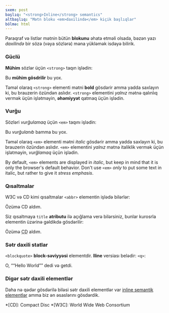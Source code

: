 ```yaml
---
sxem: post
başlıq: "<strong>Inline</strong> semantics"
altbaşlıq: "Mətn bloku <em>daxilində</em> kiçik başlıqlar"
bölmə: html
---
```


Paraqraf və listlər mətnin bütün **blokunu** əhatə etməli olsada, bəzən yazı _daxilində_ bir sözə (vəya sözlərə) məna yükləmək isdəyə bilirik.

### Güclü

**Mühim** sözlər üçün `<strong>` taqın işlədin:

<p>
  Bu <strong>mühim gösdrilir</strong> bu yox.
</p>

Təməl olaraq `<strong>` elementi mətni **bold** gösdərir amma yadda saxlayın ki, bu brauzerin özündən aslıdır. `<strong>` elementini _yalnız_ mətnə qalınlıq vermək üçün işlətməyin, **əhəmiyyət** qatmaq üçün işlədin.

### Vurğu

Sözləri _vurğulamaq_ üçün `<em>` taqını işlədin:

<p>
  Bu <em>vurğulanıb</em> bamma bu yox.
</p>

Təməl olaraq `<em>` elementi mətni _italic_ gösdərir amma yadda saxlayın ki, bu brauzerin özündən aslıdır. `<em>` elementini _yalnız_ mətnə italiklik vermək üçün işlətməyin, _vurğlamaq_ üçün işlədin.

By default, `<em>` elements are displayed in _italic_, but keep in mind that it is only the browser's default behavior. Don't use `<em>` _only_ to put some text in italic, but rather to give it _stress emphasis_.

### Qısaltmalar

W3C və CD kimi qısaltmalar `<abbr>` elementin işlədə bilərlər:

<p>
  Özümə <abbr>CD</abbr> aldım.
</p>

Siz qısaltmaya `title` **atributu** ilə açığlama verə bilərsiniz, bunlar kurosrla elementin üzərinə gəldikdə gösdərilir:

<p>
  Özümə <abbr title="Compact Disc">CD</abbr> aldım.
</p>

### Sətr daxili statlar

`<blockquote>` **block-səviyyəsi** elementdir. **Iline** versiası belədir: `<q>`:

<p>
  O, <q>“Hello World”</q> dedi və getdi.
</p>

### Digər sətr daxili elementlər

Daha nə qədər gösdərilə biləsi sətr daxili elementlər var [inline semantik elementlər](https://developer.mozilla.org/en/docs/Web/HTML/Element#Inline_text_semantics)  amma biz ən əsaslərını gösdərdik.

*[CD]: Compact Disc
*[W3C]: World Wide Web Consortium
